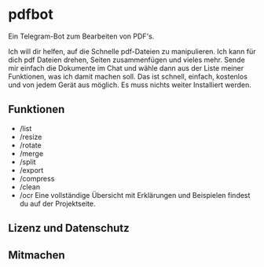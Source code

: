 # pdfbot
Ein Telegram-Bot zum Bearbeiten von PDF's.

Ich will dir helfen, auf die Schnelle pdf-Dateien zu manipulieren. Ich kann für dich pdf Dateien drehen, Seiten zusammenfügen und vieles mehr. Sende mir einfach die Dokumente im Chat und wähle dann aus der Liste meiner Funktionen, was ich damit machen soll. Das ist schnell, einfach, kostenlos und von jedem Gerät aus möglich. Es muss nichts weiter Installiert werden.

## Funktionen
* /list
* /resize
* /rotate
* /merge
* /split
* /export
* /compress
* /clean
* /ocr
Eine vollständige Übersicht mit Erklärungen und Beispielen findest du auf der Projektseite.
## Lizenz und Datenschutz
## Mitmachen
